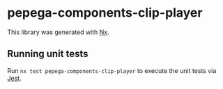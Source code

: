 # pepega-components-clip-player

This library was generated with [Nx](https://nx.dev).

## Running unit tests

Run `nx test pepega-components-clip-player` to execute the unit tests via [Jest](https://jestjs.io).
